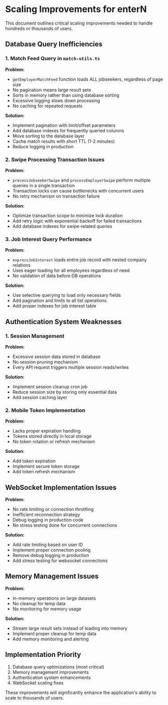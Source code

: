 # Scaling Improvements for enterN

This document outlines critical scaling improvements needed to handle hundreds or thousands of users.

## Database Query Inefficiencies

### 1. Match Feed Query in `match-utils.ts`

**Problem:**
- `getEmployerMatchFeed` function loads ALL jobseekers, regardless of page size
- No pagination means large result sets
- Sorts in memory rather than using database sorting 
- Excessive logging slows down processing
- No caching for repeated requests

**Solution:**
- Implement pagination with limit/offset parameters
- Add database indexes for frequently queried columns
- Move sorting to the database layer
- Cache match results with short TTL (1-2 minutes)
- Reduce logging in production

### 2. Swipe Processing Transaction Issues

**Problem:**
- `processJobseekerSwipe` and `processEmployerSwipe` perform multiple queries in a single transaction
- Transaction locks can cause bottlenecks with concurrent users
- No retry mechanism on transaction failure

**Solution:**
- Optimize transaction scope to minimize lock duration
- Add retry logic with exponential backoff for failed transactions
- Add database indexes for swipe-related queries

### 3. Job Interest Query Performance

**Problem:**
- `expressJobInterest` loads entire job record with nested company relations
- Uses eager loading for all employees regardless of need
- No validation of data before DB operations

**Solution:**
- Use selective querying to load only necessary fields
- Add pagination and limits to all list operations
- Add proper indexes for job interest table

## Authentication System Weaknesses

### 1. Session Management

**Problem:**
- Excessive session data stored in database
- No session pruning mechanism
- Every API request triggers multiple session reads/writes

**Solution:**
- Implement session cleanup cron job
- Reduce session size by storing only essential data
- Add session caching layer

### 2. Mobile Token Implementation

**Problem:**
- Lacks proper expiration handling
- Tokens stored directly in local storage
- No token rotation or refresh mechanism

**Solution:**
- Add token expiration
- Implement secure token storage
- Add token refresh mechanism

## WebSocket Implementation Issues

**Problem:**
- No rate limiting or connection throttling
- Inefficient reconnection strategy
- Debug logging in production code
- No stress testing done for concurrent connections

**Solution:**
- Add rate limiting based on user ID
- Implement proper connection pooling
- Remove debug logging in production
- Add stress testing for websocket connections

## Memory Management Issues

**Problem:**
- In-memory operations on large datasets
- No cleanup for temp data
- No monitoring for memory usage

**Solution:**
- Stream large result sets instead of loading into memory
- Implement proper cleanup for temp data
- Add memory monitoring and alerting

## Implementation Priority

1. Database query optimizations (most critical)
2. Memory management improvements
3. Authentication system enhancements
4. WebSocket scaling fixes

These improvements will significantly enhance the application's ability to scale to thousands of users.